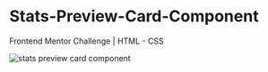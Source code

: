 # Stats-Preview-Card-Component
Frontend Mentor Challenge | HTML - CSS

![stats preview card component](https://raw.githubusercontent.com/emiandd/Frontend-Mentor-Stats-Preview-Card-Component/b6ba793ce7d77de0b3bc5de7db219651d74713f1/img/Screenshot%20-%20%20Get%20insights%20that%20help%20your%20business%20-%20desktop%20version.png)

